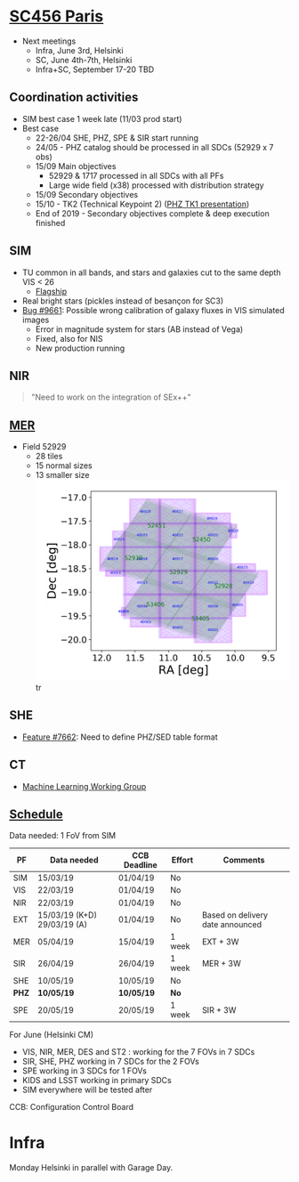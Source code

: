 # [SC456 Paris](https://euclid.roe.ac.uk/projects/ec_sgs_challenges/wiki/2019-03-05_SC456_Meeting)

* Next meetings
    - Infra, June 3rd, Helsinki
    - SC, June 4th-7th, Helsinki
    - Infra+SC, September 17-20 TBD

## Coordination activities
* SIM best case 1 week late (11/03 prod start)
* Best case
    - 22-26/04 SHE, PHZ, SPE & SIR start running
    - 24/05 - PHZ catalog should be processed in all SDCs (52929 x 7 obs)
    - 15/09 Main objectives
        * 52929 & 1717 processed in all SDCs with all PFs
        * Large wide field (x38) processed with distribution strategy
    - 15/09 Secondary objectives
    - 15/10 - TK2 (Technical Keypoint 2) ([PHZ TK1 presentation](https://wiki.cosmos.esa.int/euclid/images/d/dc/08-TK1_PHZ_PF_V00.pdf))
    - End of 2019 - Secondary objectives complete & deep execution finished
    
## SIM
* TU common in all bands, and stars and galaxies cut to the same depth VIS < 26
    - [Flagship](https://www.euclid-ec.org/?page_id=4133)
* Real bright stars (pickles instead of besançon for SC3)
* [Bug #9661](https://euclid.roe.ac.uk/issues/9661): Possible wrong calibration of galaxy fluxes in VIS simulated images
    - Error in magnitude system for stars (AB instead of Vega)
    - Fixed, also for NIS
    - New production running
    
## NIR
> "Need to work on the integration of SEx++"

## [MER](https://euclid.roe.ac.uk/attachments/download/16589/2019-03-05_SC_meeting_MER_status.pdf)
* Field 52929
    - 28 tiles
    - 15 normal sizes
    - 13 smaller size
![MER Tiles](SC456/mer_tiles.png)tr

## SHE
* [Feature #7662](https://euclid.roe.ac.uk/issues/7662): Need to define PHZ/SED table format

## CT
* [Machine Learning Working Group](https://euclid.roe.ac.uk/projects/sgssteassau/wiki/MLDL_WG)

## [Schedule](https://euclid.roe.ac.uk/attachments/download/16608/SC456_WrapUp.pdf)
Data needed: 1 FoV from SIM

| PF  | Data needed | CCB Deadline | Effort | Comments |
|-----|-------------|--------------|--------|----------|
| SIM | 15/03/19    | 01/04/19     | No     |          |
| VIS | 22/03/19    | 01/04/19     | No     |          |
| NIR | 22/03/19    | 01/04/19     | No     |          |
| EXT | 15/03/19 (K+D) 29/03/19 (A) | 01/04/19 | No | Based on delivery date announced |
| MER | 05/04/19    | 15/04/19     | 1 week | EXT + 3W |
| SIR | 26/04/19    | 26/04/19     | 1 week | MER + 3W |
| SHE | 10/05/19    | 10/05/19     | No     |          |
| **PHZ** | **10/05/19**    | **10/05/19**     | **No**     |          |
| SPE | 20/05/19    | 20/05/19     | 1 week | SIR + 3W |

For June (Helsinki CM)

* VIS, NIR, MER, DES and ST2 : working for the 7 FOVs in 7 SDCs
* SIR, SHE, PHZ working in 7 SDCs for the 2 FOVs
* SPE working in 3 SDCs for 1 FOVs
* KIDS and LSST working in primary SDCs
* SIM everywhere will be tested after

CCB: Configuration Control Board

# Infra
Monday Helsinki in parallel with Garage Day.
